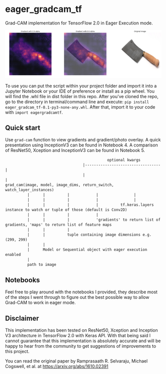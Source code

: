 # eager_gradcam_tf
Grad-CAM implementation for TensorFlow 2.0 in Eager Execution mode.

![Example output](grad_cam.png)

To use you can put the script within your project folder and import it into a Jupyter Notebook or your IDE of preference or install as a pip wheel. You will find the .whl file in dist folder in this repo. After you've cloned the repo, go to the directory in terminal/command line and execute: `pip install eager_gradcam_tf-0.1-py3-none-any.whl`. After that, import it to your code with `import eagergradcamtf`.

## Quick start
Use `grad-cam` function to view gradients and gradient/photo overlay. A quick presentation using InceptionV3 can be found in Notebook 4. A comparison of ResNet50, Xception and InceptionV3 can be found in Notebook 5.

```
                                              optional kwargs
                                   |----------------------------------|
                                   |                                  |
grad_cam(image, model, image_dims, return_switch, watch_layer_instances)
          |      |          |            |                |
          |      |          |            |                |
          |      |          |            |          tf.keras.layers instance to watch or tuple of those (default is Conv2D)
          |      |          |            |
          |      |          |            'gradients' to return list of gradients, 'maps' to return list of feature maps
          |      |          |
          |      |          tuple containing image dimensions e.g. (299, 299)
          |      |
          |      Model or Sequential object with eager execution enabled
          |
          path to image
```

## Notebooks
Feel free to play around with the notebooks I provided, they describe most of the steps I went through to figure out the best possible way to allow Grad-CAM to work in eager mode.

## Disclaimer

This implementation has been tested on ResNet50, Xception and Inception V3 architecture in TensorFlow 2.0 with Keras API.
With that being said I cannot guarantee that this implementation is absolutely accurate and will be happy to hear from the community to get suggestions of improvements to this project.

You can read the original paper by Ramprasaath R. Selvaraju, Michael Cogswell, et al. at https://arxiv.org/abs/1610.02391
